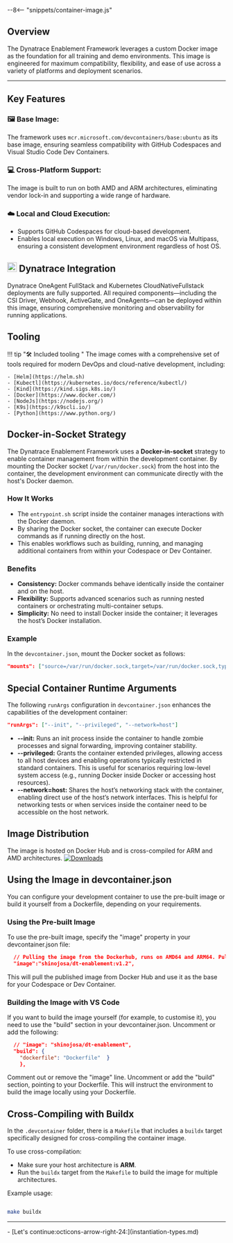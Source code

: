 --8<-- "snippets/container-image.js"

## Overview


The Dynatrace Enablement Framework leverages a custom Docker image as the foundation for all training and demo environments. This image is engineered for maximum compatibility, flexibility, and ease of use across a variety of platforms and deployment scenarios.

---

## Key Features

### 🖼️ Base Image:
  The framework uses `mcr.microsoft.com/devcontainers/base:ubuntu` as its base image, ensuring seamless compatibility with GitHub Codespaces and Visual Studio Code Dev Containers.


### 💻 Cross-Platform Support:
  The image is built to run on both AMD and ARM architectures, eliminating vendor lock-in and supporting a wide range of hardware.


### ☁️ Local and Cloud Execution:
  - Supports GitHub Codespaces for cloud-based development.
  - Enables local execution on Windows, Linux, and macOS via Multipass, ensuring a consistent development environment regardless of host OS.


## <img src="https://cdn.bfldr.com/B686QPH3/at/w5hnjzb32k5wcrcxnwcx4ckg/Dynatrace_signet_RGB_HTML.svg?auto=webp&format=pngg" alt="DT logo" width="22"> Dynatrace Integration
Dynatrace OneAgent FullStack and Kubernetes CloudNativeFullstack deployments are fully supported. All required components—including the CSI Driver, Webhook, ActiveGate, and OneAgents—can be deployed within this image, ensuring comprehensive monitoring and observability for running applications.

## Tooling

!!! tip "🛠️ Included tooling "
    The image comes with a comprehensive set of tools required for modern DevOps and cloud-native development, including:

    - [Helm](https://helm.sh)
    - [Kubectl](https://kubernetes.io/docs/reference/kubectl/)
    - [Kind](https://kind.sigs.k8s.io/)
    - [Docker](https://www.docker.com/)
    - [NodeJs](https://nodejs.org/)
    - [K9s](https://k9scli.io/)
    - [Python](https://www.python.org/)




## Docker-in-Socket Strategy

The Dynatrace Enablement Framework uses a **Docker-in-socket** strategy to enable container management from within the development container. By mounting the Docker socket (`/var/run/docker.sock`) from the host into the container, the development environment can communicate directly with the host's Docker daemon.


### How It Works

- The `entrypoint.sh` script inside the container manages interactions with the Docker daemon.
- By sharing the Docker socket, the container can execute Docker commands as if running directly on the host.
- This enables workflows such as building, running, and managing additional containers from within your Codespace or Dev Container.


### Benefits

- **Consistency:** Docker commands behave identically inside the container and on the host.
- **Flexibility:** Supports advanced scenarios such as running nested containers or orchestrating multi-container setups.
- **Simplicity:** No need to install Docker inside the container; it leverages the host’s Docker installation.


### Example

In the `devcontainer.json`, mount the Docker socket as follows:

```json
"mounts": ["source=/var/run/docker.sock,target=/var/run/docker.sock,type=bind"]
```

## Special Container Runtime Arguments

The following `runArgs` configuration in `devcontainer.json` enhances the capabilities of the development container:

```json
"runArgs": ["--init", "--privileged", "--network=host"]
```

- **--init:** Runs an init process inside the container to handle zombie processes and signal forwarding, improving container stability.
- **--privileged:** Grants the container extended privileges, allowing access to all host devices and enabling operations typically restricted in standard containers. This is useful for scenarios requiring low-level system access (e.g., running Docker inside Docker or accessing host resources).
- **--network=host:** Shares the host’s networking stack with the container, enabling direct use of the host’s network interfaces. This is helpful for networking tests or when services inside the container need to be accessible on the host network.



## Image Distribution
The image is hosted on Docker Hub and is cross-compiled for ARM and AMD architectures.
[![Downloads](https://img.shields.io/docker/pulls/shinojosa/dt-enablement?logo=docker)](https://hub.docker.com/r/shinojosa/dt-enablement)


## Using the Image in devcontainer.json
You can configure your development container to use the pre-built image or build it yourself from a Dockerfile, depending on your requirements.
### Using the Pre-built Image
To use the pre-built image, specify the "image" property in your devcontainer.json file:

``` json
  // Pulling the image from the Dockerhub, runs on AMD64 and ARM64. Pulling is normally faster.
  "image":"shinojosa/dt-enablement:v1.2",

```
This will pull the published image from Docker Hub and use it as the base for your Codespace or Dev Container.

### Building the Image with VS Code
If you want to build the image yourself (for example, to customise it), you need to use the "build" section in your devcontainer.json. Uncomment or add the following:
``` json
  // "image": "shinojosa/dt-enablement",  
  "build": {    
    "dockerfile": "Dockerfile"  }
    },
```

Comment out or remove the "image" line.
Uncomment or add the "build" section, pointing to your Dockerfile.
This will instruct the environment to build the image locally using your Dockerfile.

## Cross-Compiling with Buildx

In the `.devcontainer` folder, there is a `Makefile` that includes a `buildx` target specifically designed for cross-compiling the container image.

To use cross-compilation:

- Make sure your host architecture is **ARM**.
- Run the `buildx` target from the `Makefile` to build the image for multiple architectures.

Example usage:

```bash title="CrossCompiling target" linenums="0"

make buildx

```

---


<div class="grid cards" markdown>
- [Let's continue:octicons-arrow-right-24:](instantiation-types.md)
</div>
